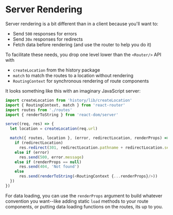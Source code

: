 # Server Rendering

Server rendering is a bit different than in a client because you'll want
to:

- Send `500` responses for errors
- Send `30x` responses for redirects
- Fetch data before rendering (and use the router to help you do it)

To facilitate these needs, you drop one level lower than the `<Router/>`
API with

- `createLocation` from the history package
- `match` to match the routes to a location without rendering
- `RoutingContext` for synchronous rendering of route components

It looks something like this with an imaginary JavaScript server:

```js
import createLocation from 'history/lib/createLocation'
import { RoutingContext, match } from 'react-router'
import routes from './routes'
import { renderToString } from 'react-dom/server'

serve((req, res) => {
  let location = createLocation(req.url)

  match({ routes, location }, (error, redirectLocation, renderProps) => {
    if (redirectLocation)
      res.redirect(301, redirectLocation.pathname + redirectLocation.search)
    else if (error)
      res.send(500, error.message)
    else if (renderProps == null)
      res.send(404, 'Not found')
    else
      res.send(renderToString(<RoutingContext {...renderProps}/>))
  })
})
```

For data loading, you can use the `renderProps` argument to build whatever
convention you want--like adding static `load` methods to your route
components, or putting data loading functions on the routes, its up to
you.

